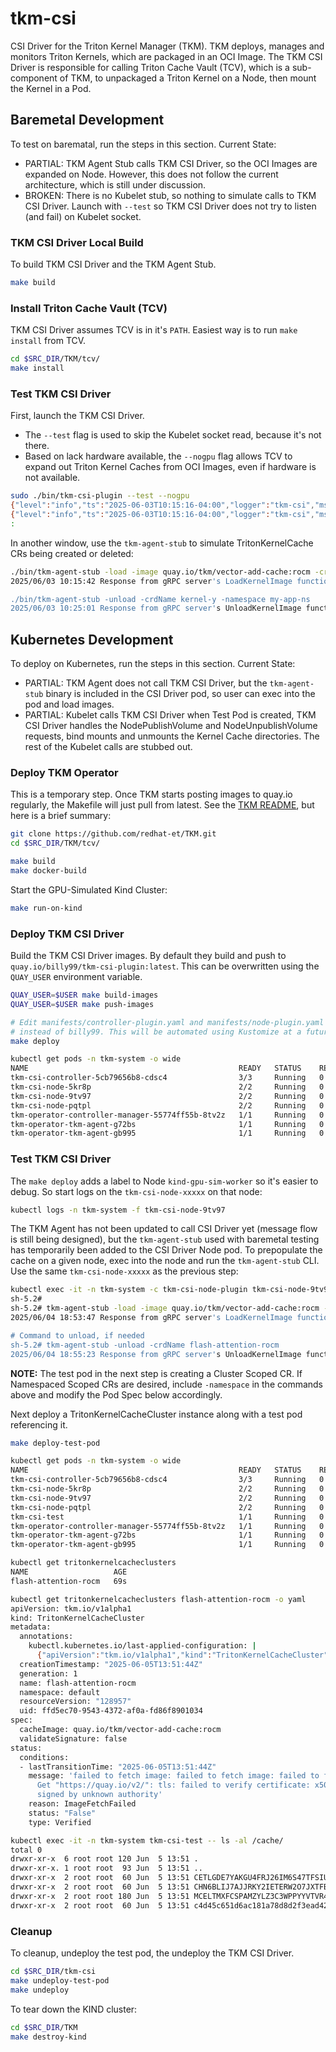 # tkm-csi

CSI Driver for the Triton Kernel Manager (TKM).
TKM deploys, manages and monitors Triton Kernels, which are packaged in an OCI Image.
The TKM CSI Driver is responsible for calling Triton Cache Vault (TCV), which is a
sub-component of TKM, to unpackaged a Triton Kernel on a Node, then mount the
Kernel in a Pod.

## Baremetal Development

To test on barematal, run the steps in this section.
Current State:

* PARTIAL: TKM Agent Stub calls TKM CSI Driver, so the OCI Images are expanded on Node.
  However, this does not follow the current architecture, which is still under discussion.
* BROKEN: There is no Kubelet stub, so nothing to simulate calls to TKM CSI Driver.
  Launch with `--test` so TKM CSI Driver does not try to listen (and fail) on Kubelet socket.

### TKM CSI Driver Local Build

To build TKM CSI Driver and the TKM Agent Stub.

```bash
make build
```

### Install Triton Cache Vault (TCV)

TKM CSI Driver assumes TCV is in it's `PATH`.
Easiest way is to run `make install` from TCV.

```bash
cd $SRC_DIR/TKM/tcv/
make install
```

### Test TKM CSI Driver

First, launch the TKM CSI Driver.

* The `--test` flag is used to skip the Kubelet socket read, because it's not there.
* Based on lack hardware available, the `--nogpu` flag allows TCV to expand out Triton
  Kernel Caches from OCI Images, even if hardware is not available.

```bash
sudo ./bin/tkm-csi-plugin --test --nogpu
{"level":"info","ts":"2025-06-03T10:15:16-04:00","logger":"tkm-csi","msg":"Created a new driver:","driver":{"Client":null,"SocketFilename":"unix:///var/lib/kubelet/plugins/csi-tkm/csi.sock","NodeName":"local","Namespace":"default","TestMode":true}}
{"level":"info","ts":"2025-06-03T10:15:16-04:00","logger":"tkm-csi","msg":"Created a new Image Server:","image":{"NodeName":"local","Namespace":"default","ImagePort":":50051","TestMode":false}}
:
```

In another window, use the `tkm-agent-stub` to simulate TritonKernelCache CRs being created or deleted:

```bash
./bin/tkm-agent-stub -load -image quay.io/tkm/vector-add-cache:rocm -crdName kernel-y -namespace my-app-ns
2025/06/03 10:15:42 Response from gRPC server's LoadKernelImage function: Load Image Request Succeeded

./bin/tkm-agent-stub -unload -crdName kernel-y -namespace my-app-ns
2025/06/03 10:25:01 Response from gRPC server's UnloadKernelImage function: Unload Image Request Received
```

## Kubernetes Development

To deploy on Kubernetes, run the steps in this section.
Current State:

* PARTIAL: TKM Agent does not call TKM CSI Driver, but the `tkm-agent-stub` binary
  is included in the CSI Driver pod, so user can exec into the pod and load images.
* PARTIAL: Kubelet calls TKM CSI Driver when Test Pod is created, TKM CSI Driver
  handles the NodePublishVolume and NodeUnpublishVolume requests, bind mounts and
  unmounts the Kernel Cache directories.
  The rest of the Kubelet calls are stubbed out.

### Deploy TKM Operator

This is a temporary step.
Once TKM starts posting images to quay.io regularly, the Makefile will just pull from latest.
See the [TKM README](https://github.com/redhat-et/TKM), but here is a brief summary:

```bash
git clone https://github.com/redhat-et/TKM.git
cd $SRC_DIR/TKM/tcv/

make build
make docker-build
```

Start the GPU-Simulated Kind Cluster:

```bash
make run-on-kind
```

### Deploy TKM CSI Driver

Build the TKM CSI Driver images.
By default they build and push to `quay.io/billy99/tkm-csi-plugin:latest`.
This can be overwritten using the `QUAY_USER` environment variable.

```bash
QUAY_USER=$USER make build-images
QUAY_USER=$USER make push-images

# Edit manifests/controller-plugin.yaml and manifests/node-plugin.yaml to use QUAY_USER
# instead of billy99. This will be automated using Kustomize at a future time.
make deploy

kubectl get pods -n tkm-system -o wide
NAME                                               READY   STATUS    RESTARTS   AGE     IP            NODE
tkm-csi-controller-5cb79656b8-cdsc4                3/3     Running   0          29m     10.244.0.13   kind-gpu-sim-control-plane
tkm-csi-node-5kr8p                                 2/2     Running   0          29m     10.89.0.23    kind-gpu-sim-control-plane
tkm-csi-node-9tv97                                 2/2     Running   0          29m     10.89.0.24    kind-gpu-sim-worker
tkm-csi-node-pqtpl                                 2/2     Running   0          29m     10.89.0.25    kind-gpu-sim-worker2
tkm-operator-controller-manager-55774ff55b-8tv2z   1/1     Running   0          12d     10.244.0.5    kind-gpu-sim-control-plane
tkm-operator-tkm-agent-g72bs                       1/1     Running   0          12d     10.244.1.3    kind-gpu-sim-worker
tkm-operator-tkm-agent-gb995                       1/1     Running   0          12d     10.244.2.3    kind-gpu-sim-worker2
```

### Test TKM CSI Driver

The `make deploy` adds a label to Node `kind-gpu-sim-worker` so it's easier to debug.
So start logs on the `tkm-csi-node-xxxxx` on that node:

```bash
kubectl logs -n tkm-system -f tkm-csi-node-9tv97
```

The TKM Agent has not been updated to call CSI Driver yet (message flow is still being
designed), but the `tkm-agent-stub` used with baremetal testing has temporarily been
added to the CSI Driver Node pod.
To prepopulate the cache on a given node, exec into the node and run the `tkm-agent-stub`
CLI.
Use the same `tkm-csi-node-xxxxx` as the previous step:

```bash
kubectl exec -it -n tkm-system -c tkm-csi-node-plugin tkm-csi-node-9tv97 -- sh
sh-5.2#
sh-5.2# tkm-agent-stub -load -image quay.io/tkm/vector-add-cache:rocm -crdName flash-attention-rocm
2025/06/04 18:53:47 Response from gRPC server's LoadKernelImage function: Load Image Request Succeeded

# Command to unload, if needed
sh-5.2# tkm-agent-stub -unload -crdName flash-attention-rocm
2025/06/04 18:55:23 Response from gRPC server's UnloadKernelImage function: Unload Image Request Received
```

**NOTE:** The test pod in the next step is creating a Cluster Scoped CR.
If Namespaced Scoped CRs are desired, include `-namespace` in the commands above and
modify the Pod Spec below accordingly.

Next deploy a TritonKernelCacheCluster instance along with a test pod referencing it.

```bash
make deploy-test-pod

kubectl get pods -n tkm-system -o wide
NAME                                               READY   STATUS    RESTARTS   AGE     IP            NODE
tkm-csi-controller-5cb79656b8-cdsc4                3/3     Running   0          29m     10.244.0.13   kind-gpu-sim-control-plane
tkm-csi-node-5kr8p                                 2/2     Running   0          29m     10.89.0.23    kind-gpu-sim-control-plane
tkm-csi-node-9tv97                                 2/2     Running   0          29m     10.89.0.24    kind-gpu-sim-worker
tkm-csi-node-pqtpl                                 2/2     Running   0          29m     10.89.0.25    kind-gpu-sim-worker2
tkm-csi-test                                       1/1     Running   0          4m58s   10.244.1.6    kind-gpu-sim-worker
tkm-operator-controller-manager-55774ff55b-8tv2z   1/1     Running   0          12d     10.244.0.5    kind-gpu-sim-control-plane
tkm-operator-tkm-agent-g72bs                       1/1     Running   0          12d     10.244.1.3    kind-gpu-sim-worker
tkm-operator-tkm-agent-gb995                       1/1     Running   0          12d     10.244.2.3    kind-gpu-sim-worker2

kubectl get tritonkernelcacheclusters
NAME                   AGE
flash-attention-rocm   69s

kubectl get tritonkernelcacheclusters flash-attention-rocm -o yaml
apiVersion: tkm.io/v1alpha1
kind: TritonKernelCacheCluster
metadata:
  annotations:
    kubectl.kubernetes.io/last-applied-configuration: |
      {"apiVersion":"tkm.io/v1alpha1","kind":"TritonKernelCacheCluster","metadata":{"annotations":{},"name":"flash-attention-rocm","namespace":"default"},"spec":{"cacheImage":"quay.io/tkm/vector-add-cache:rocm","validateSignature":false}}
  creationTimestamp: "2025-06-05T13:51:44Z"
  generation: 1
  name: flash-attention-rocm
  namespace: default
  resourceVersion: "128957"
  uid: ffd5ec70-9543-4372-af0a-fd86f8901034
spec:
  cacheImage: quay.io/tkm/vector-add-cache:rocm
  validateSignature: false
status:
  conditions:
  - lastTransitionTime: "2025-06-05T13:51:44Z"
    message: 'failed to fetch image: failed to fetch image: failed to fetch image:
      Get "https://quay.io/v2/": tls: failed to verify certificate: x509: certificate
      signed by unknown authority'
    reason: ImageFetchFailed
    status: "False"
    type: Verified

kubectl exec -it -n tkm-system tkm-csi-test -- ls -al /cache/
total 0
drwxr-xr-x  6 root root 120 Jun  5 13:51 .
drwxr-xr-x. 1 root root  93 Jun  5 13:51 ..
drwxr-xr-x  2 root root  60 Jun  5 13:51 CETLGDE7YAKGU4FRJ26IM6S47TFSIUU7KWBWDR3H2K3QRNRABUCA
drwxr-xr-x  2 root root  60 Jun  5 13:51 CHN6BLIJ7AJJRKY2IETERW2O7JXTFBUD3PH2WE3USNVKZEKXG64Q
drwxr-xr-x  2 root root 180 Jun  5 13:51 MCELTMXFCSPAMZYLZ3C3WPPYYVTVR4QOYNE52X3X6FIH7Z6N6X5A
drwxr-xr-x  2 root root  60 Jun  5 13:51 c4d45c651d6ac181a78d8d2f3ead424b8b8f07dd23dc3de0a99f425d8a633fc6
```

### Cleanup

To cleanup, undeploy the test pod, the undeploy the TKM CSI Driver.

```bash
cd $SRC_DIR/tkm-csi
make undeploy-test-pod
make undeploy
```

To tear down the KIND cluster:

```bash
cd $SRC_DIR/TKM
make destroy-kind
```
